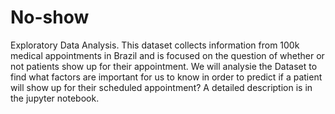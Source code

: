 # No-show
Exploratory Data Analysis.
This dataset collects information from 100k medical appointments in Brazil and is focused on the question of whether or not patients show up for their appointment.
We will analysie the Dataset to find what factors are important for us to know in order to predict if a patient will show up for their scheduled appointment?
A detailed description is in the jupyter notebook.
